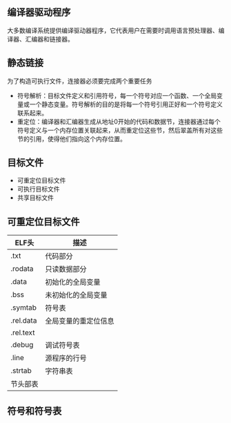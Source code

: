 ## 编译器驱动程序
大多数编译系统提供编译驱动器程序，它代表用户在需要时调用语言预处理器、编译器、汇编器和链接器。

## 静态链接

为了构造可执行文件，连接器必须要完成两个重要任务
- 符号解析：目标文件定义和引用符号，每一个符号对应一个函数、一个全局变量或一个静态变量。符号解析的目的是将每一个符号引用正好和一个符号定义联系起来。
- 重定位：编译器和汇编器生成从地址0开始的代码和数据节，连接器通过每个符号定义与一个内存位置关联起来，从而重定位这些节，然后翠盖所有对这些节的引用，使得他们指向这个内存位置。

## 目标文件

- 可重定位目标文件
- 可执行目标文件
- 共享目标文件

## 可重定位目标文件

ELF头      | 描述
---|---
.txt      | 代码部分
.rodata | 只读数据部分
.data|初始化的全局变量
.bss|未初始化的全局变量
.symtab|符号表
.rel.data|全局变量的重定位信息
.rel.text|
.debug| 调试符号表
.line|源程序的行号
.strtab|字符串表
节头部表|


## 符号和符号表

